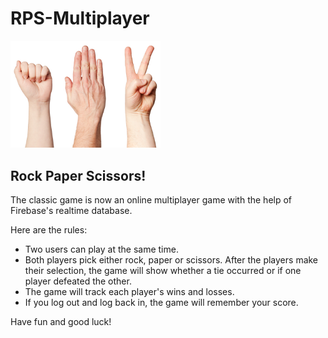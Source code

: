 # RPS-Multiplayer

<img src="rps.jpg" alt="RPS" width="240">

## Rock Paper Scissors!

The classic game is now an online multiplayer game with the help of Firebase's realtime database.

Here are the rules: 

* Two users can play at the same time.
* Both players pick either rock, paper or scissors. After the players make their selection, the game will show whether a tie occurred or if one player defeated the other.
* The game will track each player's wins and losses.
* If you log out and log back in, the game will remember your score.

Have fun and good luck!



